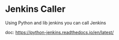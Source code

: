 # Jenkins Caller

Using Python and lib jenkins you can call Jenkins

doc:
https://python-jenkins.readthedocs.io/en/latest/
